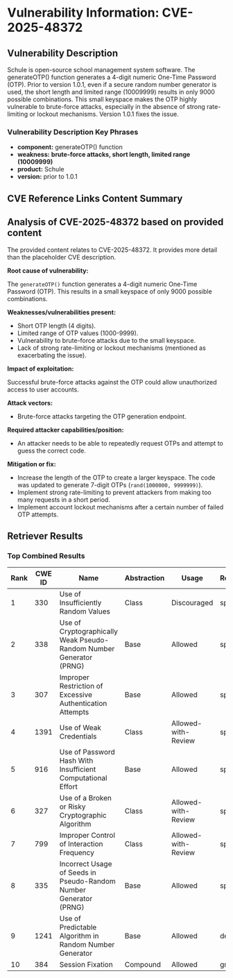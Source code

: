 # Vulnerability Information: CVE-2025-48372

## Vulnerability Description
Schule is open-source school management system software. The generateOTP() function generates a 4-digit numeric One-Time Password (OTP). Prior to version 1.0.1, even if a secure random number generator is used, the short length and limited range (10009999) results in only 9000 possible combinations. This small keyspace makes the OTP highly vulnerable to brute-force attacks, especially in the absence of strong rate-limiting or lockout mechanisms. Version 1.0.1 fixes the issue.

### Vulnerability Description Key Phrases
- **component:** generateOTP() function
- **weakness:** **brute-force attacks, short length, limited range (10009999)**
- **product:** Schule
- **version:** prior to 1.0.1

## CVE Reference Links Content Summary
## Analysis of CVE-2025-48372 based on provided content

The provided content relates to CVE-2025-48372. It provides more detail than the placeholder CVE description.

**Root cause of vulnerability:**

The `generateOTP()` function generates a 4-digit numeric One-Time Password (OTP). This results in a small keyspace of only 9000 possible combinations.

**Weaknesses/vulnerabilities present:**

*   Short OTP length (4 digits).
*   Limited range of OTP values (1000-9999).
*   Vulnerability to brute-force attacks due to the small keyspace.
*   Lack of strong rate-limiting or lockout mechanisms (mentioned as exacerbating the issue).

**Impact of exploitation:**

Successful brute-force attacks against the OTP could allow unauthorized access to user accounts.

**Attack vectors:**

*   Brute-force attacks targeting the OTP generation endpoint.

**Required attacker capabilities/position:**

*   An attacker needs to be able to repeatedly request OTPs and attempt to guess the correct code.

**Mitigation or fix:**

*   Increase the length of the OTP to create a larger keyspace. The code was updated to generate 7-digit OTPs (`rand(1000000, 9999999)`).
*   Implement strong rate-limiting to prevent attackers from making too many requests in a short period.
*   Implement account lockout mechanisms after a certain number of failed OTP attempts.

## Retriever Results

### Top Combined Results

| Rank | CWE ID | Name | Abstraction | Usage  | Retrievers | Individual Scores |
|------|--------|------|-------------|-------|------------|-------------------|
| 1 | 330 | Use of Insufficiently Random Values | Class | Discouraged | sparse | 0.379 |
| 2 | 338 | Use of Cryptographically Weak Pseudo-Random Number Generator (PRNG) | Base | Allowed | sparse | 0.373 |
| 3 | 307 | Improper Restriction of Excessive Authentication Attempts | Base | Allowed | sparse | 0.366 |
| 4 | 1391 | Use of Weak Credentials | Class | Allowed-with-Review | sparse | 0.362 |
| 5 | 916 | Use of Password Hash With Insufficient Computational Effort | Base | Allowed | sparse | 0.347 |
| 6 | 327 | Use of a Broken or Risky Cryptographic Algorithm | Class | Allowed-with-Review | sparse | 0.342 |
| 7 | 799 | Improper Control of Interaction Frequency | Class | Allowed-with-Review | sparse | 0.337 |
| 8 | 335 | Incorrect Usage of Seeds in Pseudo-Random Number Generator (PRNG) | Base | Allowed | sparse | 0.336 |
| 9 | 1241 | Use of Predictable Algorithm in Random Number Generator | Base | Allowed | dense | 0.420 |
| 10 | 384 | Session Fixation | Compound | Allowed | graph | 0.002 |

